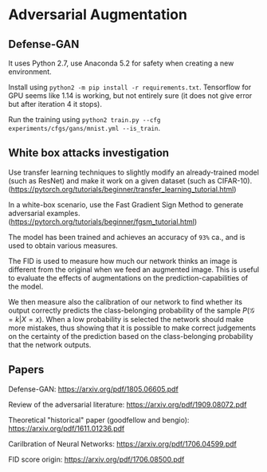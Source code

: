 # Adversarial Augmentation

## Defense-GAN

It uses Python 2.7, use Anaconda 5.2 for safety when creating a new environment. 

Install using `python2 -m pip install -r requirements.txt`. Tensorflow for GPU seems like 1.14 is working, but not entirely sure (it does not give error but after iteration 4 it stops).

Run the training using `python2 train.py --cfg experiments/cfgs/gans/mnist.yml --is_train`.

## White box attacks investigation

Use transfer learning techniques to slightly modify an already-trained model (such as ResNet) and make it work on a given dataset (such as CIFAR-10). (https://pytorch.org/tutorials/beginner/transfer_learning_tutorial.html)

In a white-box scenario, use the Fast Gradient Sign Method to generate adversarial examples. (https://pytorch.org/tutorials/beginner/fgsm_tutorial.html)

The model has been trained and achieves an accuracy of `93%` ca., and is used to obtain various measures.

The FID is used to measure how much our network thinks an image is different from the original when we feed an augmented image. This is useful to evaluate the effects of augmentations on the prediction-capabilities of the model.

We then measure also the calibration of our network to find whether its output correctly predicts the class-belonging probability of the sample $P(\mathcal{G}=k|X=x)$. When a low probability is selected the network should make more mistakes, thus showing that it is possible to make correct judgements on the certainty of the prediction based on the class-belonging probability that the network outputs.


## Papers

Defense-GAN:  https://arxiv.org/pdf/1805.06605.pdf

Review of the adversarial literature: https://arxiv.org/pdf/1909.08072.pdf

Theoretical "historical" paper (goodfellow and bengio): https://arxiv.org/pdf/1611.01236.pdf

Carilbration of Neural Networks: https://arxiv.org/pdf/1706.04599.pdf

FID score origin: https://arxiv.org/pdf/1706.08500.pdf
